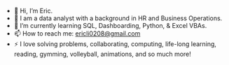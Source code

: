 - 👋 Hi, I’m Eric.
- 👀 I am a data analyst with a background in HR and Business Operations. 
- 🌱 I’m currently learning SQL, Dashboarding, Python, & Excel VBAs.
- 📫 How to reach me: ericli0208@gmail.com
- ⚡ I love solving problems, collaborating, computing, life-long learning, reading, gymming, volleyball, animations, and so much more! 

<!---
ericli0208/ericli0208 is a ✨ special ✨ repository because its `README.md` (this file) appears on your GitHub profile.
You can click the Preview link to take a look at your changes.
--->
